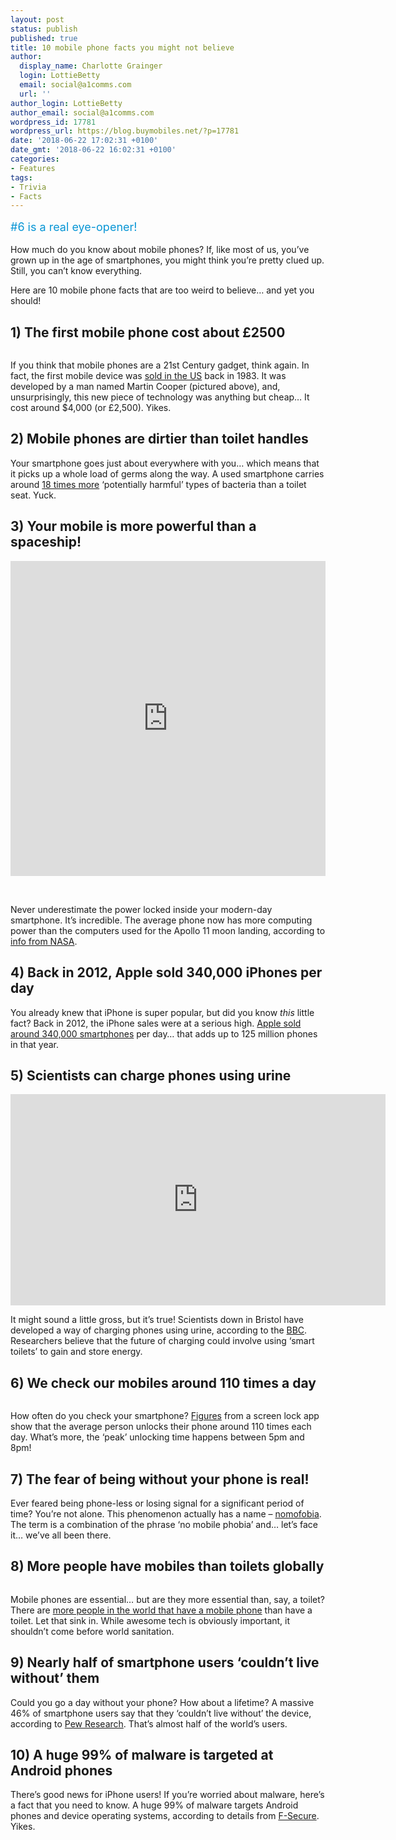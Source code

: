 ```yaml
---
layout: post
status: publish
published: true
title: 10 mobile phone facts you might not believe
author:
  display_name: Charlotte Grainger
  login: LottieBetty
  email: social@a1comms.com
  url: ''
author_login: LottieBetty
author_email: social@a1comms.com
wordpress_id: 17781
wordpress_url: https://blog.buymobiles.net/?p=17781
date: '2018-06-22 17:02:31 +0100'
date_gmt: '2018-06-22 16:02:31 +0100'
categories:
- Features
tags:
- Trivia
- Facts
---
```

<p><span class="postStandFirst" style="color: #0896d5; line-height: 26px; font-size: 18px;">#6 is a real eye-opener!</span></p>
<p>How much do you know about mobile phones? If, like most of us, you&rsquo;ve grown up in the age of smartphones, you might think you&rsquo;re pretty clued up. Still, you can&rsquo;t know everything.</p>
<p>Here are 10 mobile phone facts that are too weird to believe&hellip; and yet you should!</p>
<h2>1) The first mobile phone cost about &pound;2500</h2>
<p><img class="aligncenter size-full wp-image-17787" src="https://lh3.googleusercontent.com/foLKSDjvBarv1tLbQ8zGb0pP2Of1xbYkctsaRvnid8B3XT8d22m-JGotCA9bGvMXcWfZDMtQC38bwMQF8oRas9lw=s0" alt="" /></p>
<p>If you think that mobile phones are a 21st Century gadget, think again. In fact, the first mobile device was <a href="https://www.express.co.uk/life-style/science-technology/388974/40-years-of-the-mobile-phone-Top-20-facts" target="_blank" rel="noopener">sold in the US</a> back in 1983. It was developed by a man named Martin Cooper (pictured above), and, unsurprisingly, this new piece of technology was anything but cheap&hellip; It cost around $4,000 (or &pound;2,500). Yikes.</p>
<h2>2) Mobile phones are dirtier than toilet handles</h2>
<p>Your smartphone goes just about everywhere with you&hellip; which means that it picks up a whole load of germs along the way. A used smartphone carries around <a href="http://www.dailymail.co.uk/sciencetech/article-1298057/Mobile-phones-18-times-bacteria-toilet-handle.html" target="_blank" rel="noopener">18 times more</a> &lsquo;potentially harmful&rsquo; types of bacteria than a toilet seat. Yuck.</p>
<h2>3) Your mobile is more powerful than a spaceship!</h2>
<div style="width: 100%; height: 0; padding-bottom: 100%; position: relative;"><iframe class="giphy-embed" style="position: absolute;" src="https://giphy.com/embed/fxvXyUzpdfI0zsi0Eo" width="100%" height="100%" frameborder="0" allowfullscreen="allowfullscreen"></iframe></div>
<p>&nbsp;</p>
<p>Never underestimate the power locked inside your modern-day smartphone. It&rsquo;s incredible. The average phone now has more computing power than the computers used for the Apollo 11 moon landing, according to <a href="https://www.nasa.gov/audience/foreducators/diypodcast/rocket-evolution-index-diy.html" target="_blank" rel="noopener">info from NASA</a>.</p>
<h2>4) Back in 2012, Apple sold 340,000 iPhones per day</h2>
<p>You already knew that iPhone is super popular, but did you know <em>this </em>little fact? Back in 2012, the iPhone sales were at a serious high. <a href="https://www.cnet.com/news/apples-fiscal-2012-in-numbers-125m-iphones-58-31m-ipads/" target="_blank" rel="noopener">Apple sold around 340,000 smartphones</a> per day&hellip; that adds up to 125 million phones in that year.</p>
<h2>5) Scientists can charge phones using urine</h2>
<p><iframe src="https://www.youtube.com/embed/BQO1-lHCMhs" width="600" height="338" frameborder="0" allowfullscreen="allowfullscreen"><span data-mce-type="bookmark" style="display: inline-block; width: 0px; overflow: hidden; line-height: 0;" class="mce_SELRES_start">﻿</span></iframe></p>
<p>It might sound a little gross, but it&rsquo;s true! Scientists down in Bristol have developed a way of charging phones using urine, according to the <a href="https://www.bbc.co.uk/news/uk-england-bristol-23333533" target="_blank" rel="noopener">BBC</a>. Researchers believe that the future of charging could involve using &lsquo;smart toilets&rsquo; to gain and store energy.</p>
<p><!--nextpage--></p>
<h2>6) We check our mobiles around 110 times a day</h2>
<p><img class="aligncenter size-full wp-image-17791" src="https://lh3.googleusercontent.com/hcT8W1bhxI3iyibIx_gh-eXw7Tpu6r9uotc5lEyAGNdbUc77F-ILj683KmngvJE5FikZUVkRw8Q9-slT-PD4ijR_=s0" alt="" /></p>
<p>How often do you check your smartphone? <a href="http://www.dailymail.co.uk/sciencetech/article-2449632/How-check-phone-The-average-person-does-110-times-DAY-6-seconds-evening.html" target="_blank" rel="noopener">Figures</a> from a screen lock app show that the average person unlocks their phone around 110 times each day. What&rsquo;s more, the &lsquo;peak&rsquo; unlocking time happens between 5pm and 8pm!</p>
<h2>7) The fear of being without your phone is real!</h2>
<p>Ever feared being phone-less or losing signal for a significant period of time? You&rsquo;re not alone. This phenomenon actually has a name &ndash; <a href="https://es.wikipedia.org/wiki/Nomofobia" target="_blank" rel="noopener">nomofobia</a>. The term is a combination of the phrase &lsquo;no mobile phobia&rsquo; and&hellip; let&rsquo;s face it&hellip; we&rsquo;ve all been there.</p>
<h2>8) More people have mobiles than toilets globally</h2>
<p><img class="aligncenter size-full wp-image-17797" src="https://lh3.googleusercontent.com/e9YX12T10sj3HkXfSQBA4agdhAWBqDggoAWD9P04vvQ7EkFngADLe2IC66KSL5F61aTgFRihN5ANLAH_0wAvKUsQ=s0" alt="" /></p>
<p>Mobile phones are essential&hellip; but are they more essential than, say, a toilet? There are <a href="https://www.globalgiving.org/world-toilet-day/" target="_blank" rel="noopener">more people in the world that have a mobile phone</a> than have a toilet. Let that sink in. While awesome tech is obviously important, it shouldn&rsquo;t come before world sanitation.</p>
<h2>9) Nearly half of smartphone users &lsquo;couldn&rsquo;t live without&rsquo; them</h2>
<p>Could you go a day without your phone? How about a lifetime? A massive 46% of smartphone users say that they &lsquo;couldn&rsquo;t live without&rsquo; the device, according to <a href="http://www.pewresearch.org/fact-tank/2015/04/01/6-facts-about-americans-and-their-smartphones/" target="_blank" rel="noopener">Pew Research</a>. That&rsquo;s almost half of the world&rsquo;s users.</p>
<h2>10) A huge 99% of malware is targeted at Android phones</h2>
<p>There&rsquo;s good news for iPhone users! If you&rsquo;re worried about malware, here&rsquo;s a fact that you need to know. A huge 99% of malware targets Android phones and device operating systems, according to details from <a href="https://www.f-secure.com/documents/996508/1030743/Mobile_Threat_Report_Q1_2014.pdf" target="_blank" rel="noopener">F-Secure</a>. Yikes.</p>
